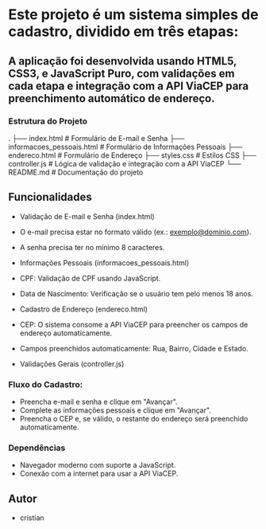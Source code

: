 # Este projeto é um sistema simples de cadastro, dividido em três etapas:

## A aplicação foi desenvolvida usando HTML5, CSS3, e JavaScript Puro, com validações em cada etapa e integração com a API ViaCEP para preenchimento automático de endereço.

### Estrutura do Projeto
.
├── index.html              # Formulário de E-mail e Senha
├── informacoes_pessoais.html # Formulário de Informações Pessoais
├── endereco.html            # Formulário de Endereço
├── styles.css               # Estilos CSS
├── controller.js            # Lógica de validação e integração com a API ViaCEP
└── README.md                # Documentação do projeto
## Funcionalidades
* Validação de E-mail e Senha (index.html)

* O e-mail precisa estar no formato válido (ex.: exemplo@dominio.com).
* A senha precisa ter no mínimo 8 caracteres.
* Informações Pessoais (informacoes_pessoais.html)

* CPF: Validação de CPF usando JavaScript.
* Data de Nascimento: Verificação se o usuário tem pelo menos 18 anos.
* Cadastro de Endereço (endereco.html)

* CEP: O sistema consome a API ViaCEP para preencher os campos de endereço automaticamente.
* Campos preenchidos automaticamente: Rua, Bairro, Cidade e Estado.
* Validações Gerais (controller.js)

### Fluxo do Cadastro:

* Preencha e-mail e senha e clique em "Avançar".
* Complete as informações pessoais e clique em "Avançar".
* Preencha o CEP e, se válido, o restante do endereço será preenchido automaticamente.
### Dependências
* Navegador moderno com suporte a JavaScript.
* Conexão com a internet para usar a API ViaCEP.

## Autor
* cristian
